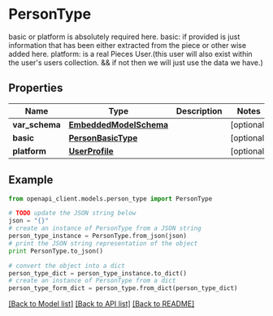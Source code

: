 # PersonType

basic or platform is absolutely required here. basic: if provided is just information that has been either extracted from the piece or other wise added here. platform: is a real Pieces User.(this user will also exist within the user's users collection. && if not then we will just use the data we have.)

## Properties
Name | Type | Description | Notes
------------ | ------------- | ------------- | -------------
**var_schema** | [**EmbeddedModelSchema**](EmbeddedModelSchema.md) |  | [optional] 
**basic** | [**PersonBasicType**](PersonBasicType.md) |  | [optional] 
**platform** | [**UserProfile**](UserProfile.md) |  | [optional] 

## Example

```python
from openapi_client.models.person_type import PersonType

# TODO update the JSON string below
json = "{}"
# create an instance of PersonType from a JSON string
person_type_instance = PersonType.from_json(json)
# print the JSON string representation of the object
print PersonType.to_json()

# convert the object into a dict
person_type_dict = person_type_instance.to_dict()
# create an instance of PersonType from a dict
person_type_form_dict = person_type.from_dict(person_type_dict)
```
[[Back to Model list]](../README.md#documentation-for-models) [[Back to API list]](../README.md#documentation-for-api-endpoints) [[Back to README]](../README.md)


